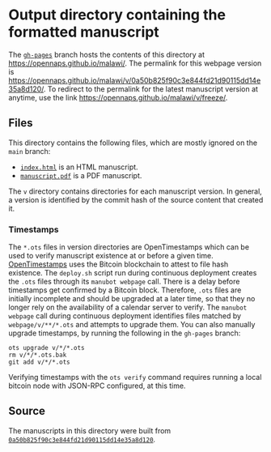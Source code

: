 # Output directory containing the formatted manuscript

The [`gh-pages`](https://github.com/opennaps/malawi/tree/gh-pages) branch hosts the contents of this directory at <https://opennaps.github.io/malawi/>.
The permalink for this webpage version is <https://opennaps.github.io/malawi/v/0a50b825f90c3e844fd21d90115dd14e35a8d120/>.
To redirect to the permalink for the latest manuscript version at anytime, use the link <https://opennaps.github.io/malawi/v/freeze/>.

## Files

This directory contains the following files, which are mostly ignored on the `main` branch:

+ [`index.html`](index.html) is an HTML manuscript.
+ [`manuscript.pdf`](manuscript.pdf) is a PDF manuscript.

The `v` directory contains directories for each manuscript version.
In general, a version is identified by the commit hash of the source content that created it.

### Timestamps

The `*.ots` files in version directories are OpenTimestamps which can be used to verify manuscript existence at or before a given time.
[OpenTimestamps](https://opentimestamps.org/) uses the Bitcoin blockchain to attest to file hash existence.
The `deploy.sh` script run during continuous deployment creates the `.ots` files through its `manubot webpage` call.
There is a delay before timestamps get confirmed by a Bitcoin block.
Therefore, `.ots` files are initially incomplete and should be upgraded at a later time, so that they no longer rely on the availability of a calendar server to verify.
The `manubot webpage` call during continuous deployment identifies files matched by `webpage/v/**/*.ots` and attempts to upgrade them.
You can also manually upgrade timestamps, by running the following in the `gh-pages` branch:

```shell
ots upgrade v/*/*.ots
rm v/*/*.ots.bak
git add v/*/*.ots
```

Verifying timestamps with the `ots verify` command requires running a local bitcoin node with JSON-RPC configured, at this time.

## Source

The manuscripts in this directory were built from
[`0a50b825f90c3e844fd21d90115dd14e35a8d120`](https://github.com/opennaps/malawi/commit/0a50b825f90c3e844fd21d90115dd14e35a8d120).
